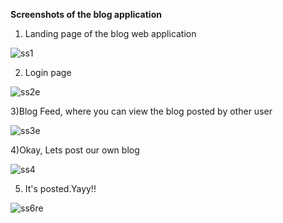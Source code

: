 


**Screenshots of the blog application**


1) Landing page of the blog web application

![ss1](https://user-images.githubusercontent.com/19777028/88821147-0383ba00-d1e2-11ea-9f93-7d990af1c9a3.PNG)

2) Login page

![ss2e](https://user-images.githubusercontent.com/19777028/88821249-26ae6980-d1e2-11ea-9548-4087a6898cbb.PNG)

3)Blog Feed, where you can view the blog posted by other user

![ss3e](https://user-images.githubusercontent.com/19777028/88825339-2b295100-d1e7-11ea-999e-b090fe94f3c5.PNG)


4)Okay, Lets post our own blog

![ss4](https://user-images.githubusercontent.com/19777028/88823722-21065300-d1e5-11ea-8e4e-a6905285992f.PNG)


5) It's posted.Yayy!!

![ss6re](https://user-images.githubusercontent.com/19777028/88825829-bc98c300-d1e7-11ea-8092-1aabd3f2e5dd.PNG)


